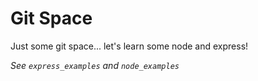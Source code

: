 # Git Space
Just some git space... let's learn some node and express!

*See `express_examples` and `node_examples`*
